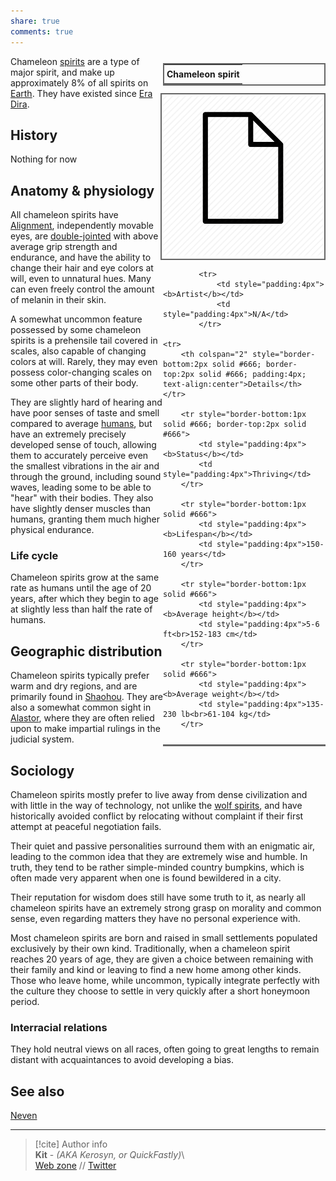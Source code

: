```yaml
---  
share: true  
comments: true  
---  
```

<div style="float:right; clear:right; width:260px; margin:0 0 0 14; border-collapse:collapse">  
  <table style="float:right; clear:right; width:260px; margin:0 0 0 14; border:2px solid #666; line-height:1.5; border-collapse:collapse; font-size:smaller">  
	<tr>  
		<th colspan="2" style="border-bottom:2px solid #666; font-size:larger; padding:4px; text-align:center">Chameleon spirit</th>  
	</tr></table>  
  </div>  
  
  <span align="center" style="float:right; clear:right; width:260px; margin:0 0 0 14; padding:4 0 0 0; border:2px solid #666; border-collapse:collapse">![250](../../../assets/img/blankpage.png)</span>  
  
  <div style="float:right; clear:right; width:260px; margin:0 0 0 14; border-collapse:collapse">  
    <table style="float:right; clear:right; width:260px; margin:0 0 7 14; border:2px solid #666; border-top:1px solid #666; line-height:1.5; border-collapse:collapse; font-size:smaller">  
			  
			<tr>  
				<td style="padding:4px"><b>Artist</b></td>  
				<td style="padding:4px">N/A</td>  
			</tr>  
	  
	<tr>  
		<th colspan="2" style="border-bottom:2px solid #666; border-top:2px solid #666; padding:4px; text-align:center">Details</th>  
	</tr>  
	  
		<tr style="border-bottom:1px solid #666; border-top:2px solid #666">  
			<td style="padding:4px"><b>Status</b></td>  
			<td style="padding:4px">Thriving</td>  
		</tr>  
	  
		<tr style="border-bottom:1px solid #666">  
			<td style="padding:4px"><b>Lifespan</b></td>  
			<td style="padding:4px">150-160 years</td>  
		</tr>  
	  
		<tr style="border-bottom:1px solid #666">  
			<td style="padding:4px"><b>Average height</b></td>  
			<td style="padding:4px">5-6 ft<br>152-183 cm</td>  
		</tr>  
		  
		<tr style="border-bottom:1px solid #666">  
			<td style="padding:4px"><b>Average weight</b></td>  
			<td style="padding:4px">135-230 lb<br>61-104 kg</td>  
		</tr>  
		  
  </table>  
</div>  
  
Chameleon [spirits](./Spirits) are a type of major spirit, and make up approximately 8% of all spirits on [Earth](../Map/Earth). They have existed since [Era Dira](../History%20&%20Events/Era%20Dira).  
  
## History  
  
Nothing for now  
  
## Anatomy & physiology  
  
All chameleon spirits have [Alignment](../Concepts/Alignment), independently movable eyes, are [double-jointed](https://en.wikipedia.org/wiki/Hypermobility_(joints)) with above average grip strength and endurance, and have the ability to change their hair and eye colors at will, even to unnatural hues. Many can even freely control the amount of melanin in their skin.  
  
A somewhat uncommon feature possessed by some chameleon spirits is a prehensile tail covered in scales, also capable of changing colors at will. Rarely, they may even possess color-changing scales on some other parts of their body.  
  
They are slightly hard of hearing and have poor senses of taste and smell compared to average [humans](./Human), but have an extremely precisely developed sense of touch, allowing them to accurately perceive even the smallest vibrations in the air and through the ground, including sound waves, leading some to be able to "hear" with their bodies. They also have slightly denser muscles than humans, granting them much higher physical endurance.  
  
### Life cycle  
  
Chameleon spirits grow at the same rate as humans until the age of 20 years, after which they begin to age at slightly less than half the rate of humans.  
  
## Geographic distribution  
  
Chameleon spirits typically prefer warm and dry regions, and are primarily found in [Shaohou](../Map/Shaohou/Shaohou). They are also a somewhat common sight in [Alastor](../Map/Alastor/Alastor), where they are often relied upon to make impartial rulings in the judicial system.  
  
## Sociology  
  
Chameleon spirits mostly prefer to live away from dense civilization and with little in the way of technology, not unlike the [wolf spirits](./Wolf), and have historically avoided conflict by relocating without complaint if their first attempt at peaceful negotiation fails.  
  
Their quiet and passive personalities surround them with an enigmatic air, leading to the common idea that they are extremely wise and humble. In truth, they tend to be rather simple-minded country bumpkins, which is often made very apparent when one is found bewildered in a city.  
  
Their reputation for wisdom does still have some truth to it, as nearly all chameleon spirits have an extremely strong grasp on morality and common sense, even regarding matters they have no personal experience with.  
  
Most chameleon spirits are born and raised in small settlements populated exclusively by their own kind. Traditionally, when a chameleon spirit reaches 20 years of age, they are given a choice between remaining with their family and kind or leaving to find a new home among other kinds. Those who leave home, while uncommon, typically integrate perfectly with the culture they choose to settle in very quickly after a short honeymoon period.  
  
### Interracial relations  
  
They hold neutral views on all races, often going to great lengths to remain distant with acquaintances to avoid developing a bias.  
  
## See also  
  
[Neven](../../Characters/Incarnations%20&%20Gods/Neven)  
  
-----  
> [!cite] Author info  
> **Kit** - *(AKA Kerosyn, or QuickFastly)*\  
> [Web zone](https://kitabe.link) // [Twitter](https://twitter.com/Kerosyn_)